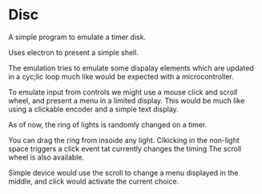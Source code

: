 # Disc

A simple program to emulate a timer disk.

Uses electron to present a simple shell.

The emulation tries to emulate some dispalay elements which are updated in a cyc;lic loop much like would be expected with a microcontroller.

To emulate input from controls we might use a mouse click and scroll wheel, and present a menu in a limited display. This would be much like using a clickable encoder and a simple text display.

As of now, the ring of lights is randomly changed on a timer.

You can drag the ring from insoide any light.
Clkicking in the non-light space triggers a click event tat currently changes the timing
The scroll wheel is also available.

Simple device would use the scroll to change a menu displayed in the middle, and click would activate the current choice.


